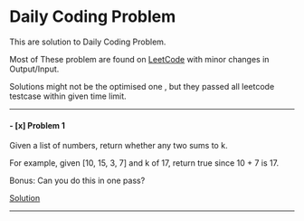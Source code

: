 # Daily Coding Problem

This are solution to Daily Coding Problem.

Most of These problem are found on [LeetCode](https://leetcode.com/) with minor changes in Output/Input.

Solutions might not be the optimised one , but they passed all leetcode testcase within given time limit.

---

#### - [x] Problem 1

Given a list of numbers, return whether any two sums to k. 

For example, given [10, 15, 3, 7] and k of 17, return true since 10 + 7 is 17.

Bonus: Can you do this in one pass?

[Solution](Solution/Problem#001.cpp)

---
